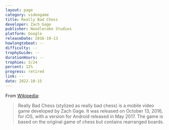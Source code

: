```yaml
---
layout: page
category: videogame
title: Really Bad Chess
developer: Zach Gage
publisher: Noodlecake Studios
platform: Google
releaseDate: 2016-10-13
howlongtobeat: --
difficulty: --
trophyGuide: --
durationHours: --
trophies: 3/24
percent: 12%
progress: retired
link: --
date: 2022-10-15
---
```


From [Wikipedia](https://en.wikipedia.org/wiki/Really_Bad_Chess):

> Really Bad Chess (stylized as really bad chess) is a mobile video game developed by Zach Gage. It was released on October 13, 2016, for iOS, with a version for Android released in May 2017. The game is based on the original game of chess but contains rearranged boards.
